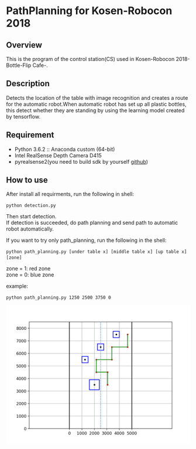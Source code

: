PathPlanning for Kosen-Robocon 2018
====

## Overview
This is the program of the control station(CS) used in Kosen-Robocon 2018-Bottle-Flip Cafe-.

## Description
Detects the location of the table with image recognition and creates a route for the automatic robot.When automatic robot has set up all plastic bottles, this detect whether they are standing by using the learning model created by tensorflow.

## Requirement
- Python 3.6.2 :: Anaconda custom (64-bit)
- Intel RealSense Depth Camera D415
- pyrealsense2(you need to build sdk by yourself [github](https://github.com/IntelRealSense/librealsense/tree/master/wrappers/python))

## How to use
After install all requirments, run the following in shell:
```
python detection.py
```
Then start detection.  
If detection is succeeded, do path planning and send path to automatic robot automatically.
  
If you want to try only path_planning, run the following in the shell:
```
python path_planning.py [under table x] [middle table x] [up table x] [zone]
```
zone = 1: red zone  
zone = 0: blue zone

example:
```
python path_planning.py 1250 2500 3750 0
```
![example](./Figure_1.png)





